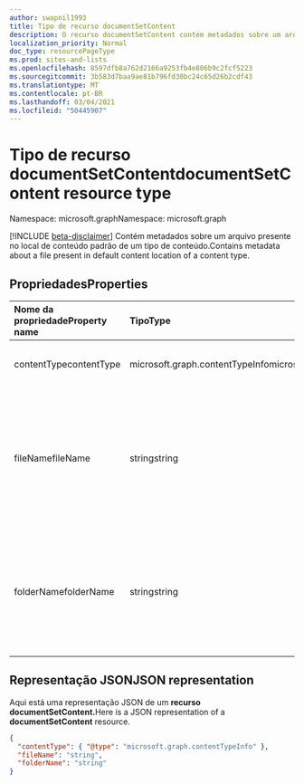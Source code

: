 ```yaml
---
author: swapnil1993
title: Tipo de recurso documentSetContent
description: O recurso documentSetContent contém metadados sobre um arquivo presente no local de conteúdo padrão de um conteúdo.
localization_priority: Normal
doc_type: resourcePageType
ms.prod: sites-and-lists
ms.openlocfilehash: 8597dfb8a762d2166a9253fb4e806b9c2fcf5223
ms.sourcegitcommit: 3b583d7baa9ae81b796fd30bc24c65d26b2cdf43
ms.translationtype: MT
ms.contentlocale: pt-BR
ms.lasthandoff: 03/04/2021
ms.locfileid: "50445907"
---
```

# <a name="documentsetcontent-resource-type"></a><span data-ttu-id="fd01f-103">Tipo de recurso documentSetContent</span><span class="sxs-lookup"><span data-stu-id="fd01f-103">documentSetContent resource type</span></span>

<span data-ttu-id="fd01f-104">Namespace: microsoft.graph</span><span class="sxs-lookup"><span data-stu-id="fd01f-104">Namespace: microsoft.graph</span></span>

[!INCLUDE [beta-disclaimer](../../includes/beta-disclaimer.md)]
<span data-ttu-id="fd01f-105">Contém metadados sobre um arquivo presente no local de conteúdo padrão de um tipo de conteúdo.</span><span class="sxs-lookup"><span data-stu-id="fd01f-105">Contains metadata about a file present in default content location of a content type.</span></span>

## <a name="properties"></a><span data-ttu-id="fd01f-106">Propriedades</span><span class="sxs-lookup"><span data-stu-id="fd01f-106">Properties</span></span>

| <span data-ttu-id="fd01f-107">Nome da propriedade</span><span class="sxs-lookup"><span data-stu-id="fd01f-107">Property name</span></span>  | <span data-ttu-id="fd01f-108">Tipo</span><span class="sxs-lookup"><span data-stu-id="fd01f-108">Type</span></span>    | <span data-ttu-id="fd01f-109">Descrição</span><span class="sxs-lookup"><span data-stu-id="fd01f-109">Description</span></span>
|:---------------|:--------|:--------------------------------------------------
| <span data-ttu-id="fd01f-110">contentType</span><span class="sxs-lookup"><span data-stu-id="fd01f-110">contentType</span></span>    | <span data-ttu-id="fd01f-111">microsoft.graph.contentTypeInfo</span><span class="sxs-lookup"><span data-stu-id="fd01f-111">microsoft.graph.contentTypeInfo</span></span> | <span data-ttu-id="fd01f-112">Informações de tipo de conteúdo do arquivo.</span><span class="sxs-lookup"><span data-stu-id="fd01f-112">Content type information of the file.</span></span> 
| <span data-ttu-id="fd01f-113">fileName</span><span class="sxs-lookup"><span data-stu-id="fd01f-113">fileName</span></span>      | <span data-ttu-id="fd01f-114">string</span><span class="sxs-lookup"><span data-stu-id="fd01f-114">string</span></span>  | <span data-ttu-id="fd01f-115">Nome do arquivo na pasta de recursos que deve ser adicionado como um conteúdo padrão ou um modelo no conjunto de documentos</span><span class="sxs-lookup"><span data-stu-id="fd01f-115">Name of the file in resource folder that should be added as a default content or a template in the document set</span></span>  
| <span data-ttu-id="fd01f-116">folderName</span><span class="sxs-lookup"><span data-stu-id="fd01f-116">folderName</span></span>         | <span data-ttu-id="fd01f-117">string</span><span class="sxs-lookup"><span data-stu-id="fd01f-117">string</span></span>  | <span data-ttu-id="fd01f-118">Nome da pasta no qual o arquivo será colocado quando um novo conjunto de documentos for criado na biblioteca.</span><span class="sxs-lookup"><span data-stu-id="fd01f-118">Folder name in which the file will be placed when a new document set is created in the library.</span></span>

## <a name="json-representation"></a><span data-ttu-id="fd01f-119">Representação JSON</span><span class="sxs-lookup"><span data-stu-id="fd01f-119">JSON representation</span></span>

<span data-ttu-id="fd01f-120">Aqui está uma representação JSON de um **recurso documentSetContent.**</span><span class="sxs-lookup"><span data-stu-id="fd01f-120">Here is a JSON representation of a **documentSetContent** resource.</span></span>
<!-- { "blockType": "resource", "@odata.type": "microsoft.graph.documentSetContent" } -->

```json
{
  "contentType": { "@type": "microsoft.graph.contentTypeInfo" },
  "fileName": "string",
  "folderName": "string"
}
```